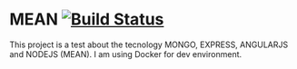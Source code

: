 # MEAN [![Build Status](https://travis-ci.org/mirandarfsm-fatec/mean.svg?branch=master)](https://travis-ci.org/mirandarfsm-fatec/mean)

This project is a test about the tecnology MONGO, EXPRESS, ANGULARJS and NODEJS (MEAN). I am using Docker for dev environment. 
